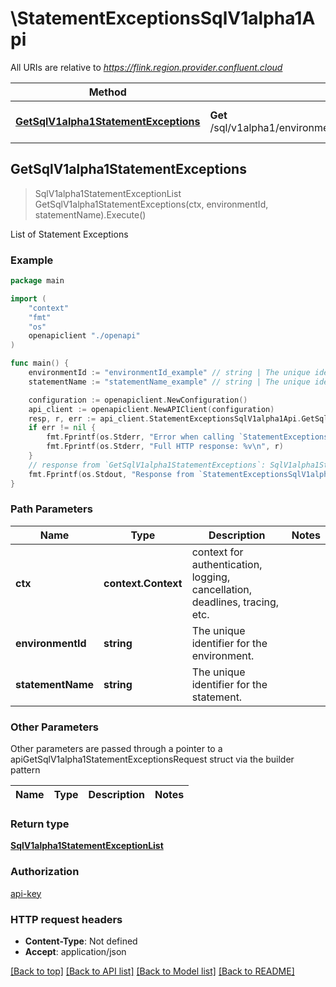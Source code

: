 # \StatementExceptionsSqlV1alpha1Api

All URIs are relative to *https://flink.region.provider.confluent.cloud*

Method | HTTP request | Description
------------- | ------------- | -------------
[**GetSqlV1alpha1StatementExceptions**](StatementExceptionsSqlV1alpha1Api.md#GetSqlV1alpha1StatementExceptions) | **Get** /sql/v1alpha1/environments/{environment_id}/statements/{statement_name}/exceptions | List of Statement Exceptions



## GetSqlV1alpha1StatementExceptions

> SqlV1alpha1StatementExceptionList GetSqlV1alpha1StatementExceptions(ctx, environmentId, statementName).Execute()

List of Statement Exceptions



### Example

```go
package main

import (
    "context"
    "fmt"
    "os"
    openapiclient "./openapi"
)

func main() {
    environmentId := "environmentId_example" // string | The unique identifier for the environment.
    statementName := "statementName_example" // string | The unique identifier for the statement.

    configuration := openapiclient.NewConfiguration()
    api_client := openapiclient.NewAPIClient(configuration)
    resp, r, err := api_client.StatementExceptionsSqlV1alpha1Api.GetSqlV1alpha1StatementExceptions(context.Background(), environmentId, statementName).Execute()
    if err != nil {
        fmt.Fprintf(os.Stderr, "Error when calling `StatementExceptionsSqlV1alpha1Api.GetSqlV1alpha1StatementExceptions``: %v\n", err)
        fmt.Fprintf(os.Stderr, "Full HTTP response: %v\n", r)
    }
    // response from `GetSqlV1alpha1StatementExceptions`: SqlV1alpha1StatementExceptionList
    fmt.Fprintf(os.Stdout, "Response from `StatementExceptionsSqlV1alpha1Api.GetSqlV1alpha1StatementExceptions`: %v\n", resp)
}
```

### Path Parameters


Name | Type | Description  | Notes
------------- | ------------- | ------------- | -------------
**ctx** | **context.Context** | context for authentication, logging, cancellation, deadlines, tracing, etc.
**environmentId** | **string** | The unique identifier for the environment. | 
**statementName** | **string** | The unique identifier for the statement. | 

### Other Parameters

Other parameters are passed through a pointer to a apiGetSqlV1alpha1StatementExceptionsRequest struct via the builder pattern


Name | Type | Description  | Notes
------------- | ------------- | ------------- | -------------



### Return type

[**SqlV1alpha1StatementExceptionList**](SqlV1alpha1StatementExceptionList.md)

### Authorization

[api-key](../README.md#api-key)

### HTTP request headers

- **Content-Type**: Not defined
- **Accept**: application/json

[[Back to top]](#) [[Back to API list]](../README.md#documentation-for-api-endpoints)
[[Back to Model list]](../README.md#documentation-for-models)
[[Back to README]](../README.md)

